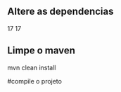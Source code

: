 ## Altere as dependencias 
  <properties>
    <maven.compiler.source>17</maven.compiler.source>
    <maven.compiler.target>17</maven.compiler.target>
</properties>

## Limpe o maven
  mvn clean install 

  #compile o projeto
